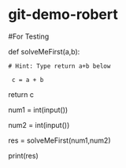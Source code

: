 # git-demo-robert
#For Testing

def solveMeFirst(a,b):

	# Hint: Type return a+b below
  
     c = a + b
     
   return c
   
num1 = int(input())

num2 = int(input())

res = solveMeFirst(num1,num2)

print(res)
